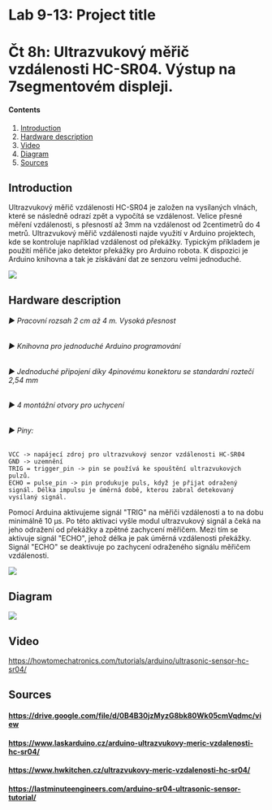 # Lab 9-13: Project title
# Čt 8h: Ultrazvukový měřič vzdálenosti HC-SR04. Výstup na 7segmentovém displeji.
#### Contents

1. [Introduction](#Introduction)
2. [Hardware description](#Hardware-description)
3. [Video](#Video)
4. [Diagram](#Diagram)
5. [Sources](#Sources)



## Introduction
Ultrazvukový měřič vzdálenosti HC-SR04 je založen na vysílaných vlnách, které se následně odrazí zpět a vypočítá se vzdálenost. Velice přesné měření vzdálenosti, s přesností až 3mm na vzdálenost od 2centimetrů do 4 metrů. Ultrazvukový měřič vzdálenosti najde využití v Arduino projektech, kde se kontroluje například vzdálenost od překážky. Typickým příkladem je použití měřiče jako detektor překážky pro Arduino robota. K dispozici je Arduino knihovna a tak je získávání dat ze senzoru velmi jednoduché.

<img src="https://github.com/xalkan00/Digital-electronics-1/blob/master/Images/meric.jpg" />

## Hardware description
###### ► Pracovní rozsah 2 cm až 4 m. Vysoká přesnost 
###### ► Knihovna pro jednoduché Arduino programování
###### ► Jednoduché připojení díky 4pinovému konektoru se standardní roztečí 2,54 mm
###### ► 4 montážní otvory pro uchycení
###### ► Piny:

    VCC -> napájecí zdroj pro ultrazvukový senzor vzdálenosti HC-SR04
    GND -> uzemnění
    TRIG = trigger_pin -> pin se používá ke spouštění ultrazvukových pulzů.
    ECHO = pulse_pin -> pin produkuje puls, když je přijat odražený signál. Délka impulsu je úměrná době, kterou zabral detekovaný vysílaný signál.


Pomocí Arduina aktivujeme signál "TRIG" na měřiči vzdálenosti a to na dobu minimálně 10 μs. Po této aktivaci vyšle modul ultrazvukový signál a čeká na jeho odražení od překážky a zpětné zachycení měřičem. Mezi tím se aktivuje signál "ECHO", jehož délka je pak úměrná vzdálenosti překážky. Signál "ECHO" se deaktivuje po zachycení odraženého signálu měřičem vzdálenosti.

<img src="https://github.com/xalkan00/Digital-electronics-1/blob/master/Images/funkce_sensor.png" />

## Diagram

<img src="https://github.com/xalkan00/Digital-electronics-1/blob/master/Images/schtop.png" />

## Video

https://howtomechatronics.com/tutorials/arduino/ultrasonic-sensor-hc-sr04/

## Sources

#### https://drive.google.com/file/d/0B4B30jzMyzG8bk80Wk05cmVqdmc/view
#### https://www.laskarduino.cz/arduino-ultrazvukovy-meric-vzdalenosti-hc-sr04/
#### https://www.hwkitchen.cz/ultrazvukovy-meric-vzdalenosti-hc-sr04/
#### https://lastminuteengineers.com/arduino-sr04-ultrasonic-sensor-tutorial/
